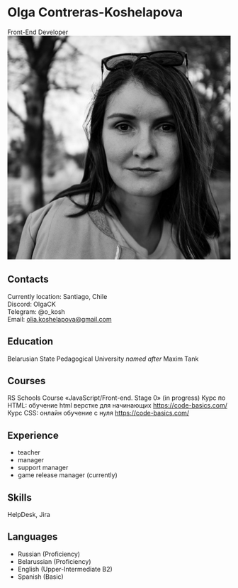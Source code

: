 # Olga Contreras-Koshelapova
Front-End Developer
![foto](https://raw.githubusercontent.com/OlgaCK/rsschool-cv/gh-pages/photo_cv.jpeg)
## Contacts
  Currently location: Santiago, Chile\
  Discord: OlgaCK\
  Telegram: @o_kosh\
  Email: olia.koshelapova@gmail.com

## Education
  Belarusian State Pedagogical University *named after* Maxim Tank

## Courses
  RS Schools Course «JavaScript/Front-end. Stage 0» (in progress)
  Курс по HTML: обучение html верстке для начинающих https://code-basics.com/
  Курс CSS: онлайн обучение с нуля https://code-basics.com/

## Experience
   - teacher
   - manager
   - support manager
   - game release manager (currently)
   
## Skills 
  HelpDesk, Jira

## Languages
- Russian (Proficiency)
- Belarussian (Proficiency)
- English (Upper-Intermediate B2)
- Spanish (Basic)